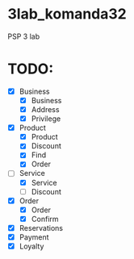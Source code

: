 # 3lab_komanda32
PSP 3 lab




# TODO:
- [x] Business
  - [x] Business
  - [x] Address
  - [x] Privilege
- [x] Product
  - [x] Product
  - [x] Discount
  - [x] Find
  - [x] Order
- [ ] Service
  - [x] Service
  - [ ] Discount
- [x] Order
  - [x] Order
  - [x] Confirm
- [x] Reservations
- [x] Payment
- [x] Loyalty
